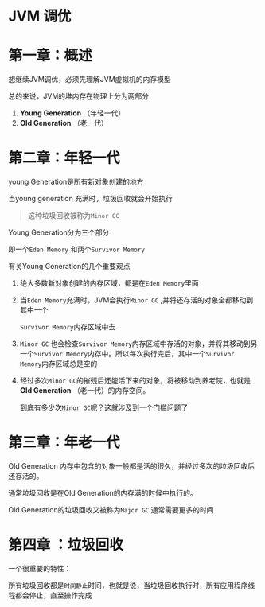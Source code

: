 # JVM 调优

# 第一章：概述

想继续JVM调优，必须先理解JVM虚拟机的内存模型

总的来说，JVM的堆内存在物理上分为两部分

1. **Young Generation** （年轻一代）
2. **Old Generation** （老一代）




# 第二章：年轻一代

young Generation是所有新对象创建的地方

当young generation 充满时，垃圾回收就会开始执行

> 这种垃圾回收被称为`Minor GC`

Young Generation分为三个部分

即一个`Eden Memory` 和两个`Survivor Memory`

有关Young Generation的几个重要观点

1. 绝大多数新对象创建的内存区域，都是在`Eden Memory`里面

2. 当`Eden Memory`充满时，JVM会执行`Minor GC` ,并将还存活的对象全都移动到其中一个

   `Survivor Memory`内存区域中去

3. `Minor GC` 也会检查`Survivor Memory`内存区域中存活的对象，并将其移动到另一个`Survivor Memory`内存中。所以每次执行完后，其中一个`Survivor Memory`内存区域总是空的

4. 经过多次`Minor GC`的摧残后还能活下来的对象，将被移动到养老院，也就是**Old Generation** （老一代）的内存空间。

   到底有多少次`Minor GC`呢？这就涉及到一个门槛问题了   ​
# 第三章：年老一代

Old Generation 内存中包含的对象一般都是活的很久，并经过多次的垃圾回收后还存活的。

通常垃圾回收是在Old Generation的内存满的时候中执行的。

Old Generation的垃圾回收又被称为`Major GC` 通常需要更多的时间

# 第四章 ：垃圾回收

一个很重要的特性：

所有垃圾回收都是`时间静止`时间，也就是说，当垃圾回收执行时，所有应用程序线程都会停止，直至操作完成


